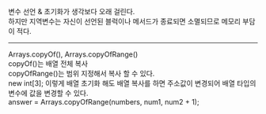 변수 선언 & 초기화가 생각보다 오래 걸린다.   
하지만 지역변수는 자신이 선언된 블럭이나 메서드가 종료되면 소멸되므로 메모리 부담이 적다.    

---

Arrays.copyOf(), Arrays.copyOfRange()   
copyOf()는 배열 전체 복사   
copyOfRange()는 범위 지정해서 복사 할 수 있다.   
new int[3]; 이렇게 배열 초기화 해도 배열 복사를 하면 주소값이 변경되어 배열 타입의 변수에 값을 변경할 수 있다.    
answer = Arrays.copyOfRange(numbers, num1, num2 + 1);
